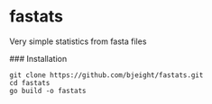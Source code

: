 # fastats

Very simple statistics from fasta files

### Installation

```
git clone https://github.com/bjeight/fastats.git
cd fastats
go build -o fastats
```

